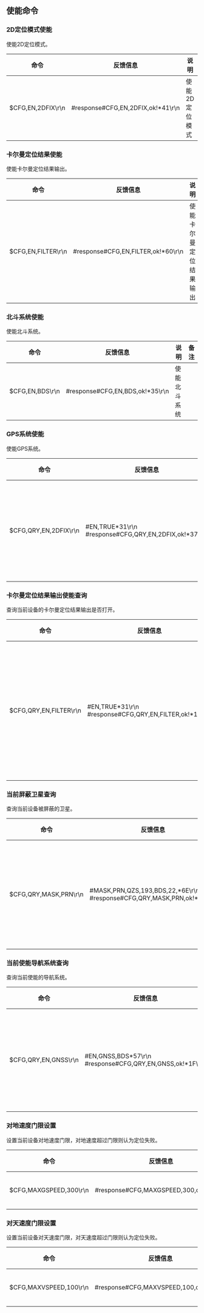 ## 使能命令
### 2D定位模式使能
使能2D定位模式。

| 命令              | 反馈信息                          | 说明           | 备注 |
| ----------------- | --------------------------------- | -------------- | ---- |
| $CFG,EN,2DFIX\r\n | #response#CFG,EN,2DFIX,ok!*41\r\n | 使能2D定位模式 |      |

### 卡尔曼定位结果使能
使能卡尔曼定位结果输出。

| 命令               | 反馈信息                           | 说明                   | 备注 |
| ------------------ | ---------------------------------- | ---------------------- | ---- |
| $CFG,EN,FILTER\r\n | #response#CFG,EN,FILTER,ok!*60\r\n | 使能卡尔曼定位结果输出 |      |

### 北斗系统使能
使能北斗系统。

| 命令            | 反馈信息                        | 说明         | 备注 |
| --------------- | ------------------------------- | ------------ | ---- |
| $CFG,EN,BDS\r\n | #response#CFG,EN,BDS,ok!*35\r\n | 使能北斗系统 |      |

### GPS系统使能
使能GPS系统。

| 命令                  | 反馈信息                                                 | 说明                   | 备注             |
| --------------------- | -------------------------------------------------------- | ---------------------- | ---------------- |
| $CFG,QRY,EN,2DFIX\r\n | #EN,TRUE*31\r\n<br>#response#CFG,QRY,EN,2DFIX,ok!*37\r\n | 查询2D定位模式使能状态 | 2D定位模式已打开 |

### 卡尔曼定位结果输出使能查询
查询当前设备的卡尔曼定位结果输出是否打开。

| 命令                   | 反馈信息                                                  | 说明                           | 备注                     |
| ---------------------- | --------------------------------------------------------- | ------------------------------ | ------------------------ |
| $CFG,QRY,EN,FILTER\r\n | #EN,TRUE*31\r\n<br>#response#CFG,QRY,EN,FILTER,ok!*16\r\n | 查询卡尔曼定位结果输出使能状态 | 卡尔曼定位结果输出已打开 |

### 当前屏蔽卫星查询
查询当前设备被屏蔽的卫星。

| 命令                  | 反馈信息                                                     | 说明               | 备注                                          |
| --------------------- | ------------------------------------------------------------ | ------------------ | --------------------------------------------- |
| $CFG,QRY,MASK,PRN\r\n | #MASK,PRN,QZS,193,BDS,22,*6E\r\n<br>#response#CFG,QRY,MASK,PRN,ok!*45\r\n | 查询当前屏蔽的卫星 | QZSS系统的193号卫星和北斗系统的22号卫星被屏蔽 |

### 当前使能导航系统查询
查询当前使能的导航系统。

| 命令                 | 反馈信息                                                    | 说明                   | 备注             |
| -------------------- | ----------------------------------------------------------- | ---------------------- | ---------------- |
| $CFG,QRY,EN,GNSS\r\n | #EN,GNSS,BDS*57\r\n<br>#response#CFG,QRY,EN,GNSS,ok!*1F\r\n | 查询当前使能的导航系统 | 只使能了北斗系统 |

### 对地速度门限设置
设置当前设备对地速度门限，对地速度超过门限则认为定位失败。

| 命令                   | 反馈信息                               | 说明                     | 备注 |
| ---------------------- | -------------------------------------- | ------------------------ | ---- |
| $CFG,MAXGSPEED,300\r\n | #response#CFG,MAXGSPEED,300,ok!*0C\r\n | 设置对地速度门限为300m/s |      |

### 对天速度门限设置
设置当前设备对天速度门限，对天速度超过门限则认为定位失败。

| 命令                   | 反馈信息                               | 说明                     | 备注 |
| ---------------------- | -------------------------------------- | ------------------------ | ---- |
| $CFG,MAXVSPEED,100\r\n | #response#CFG,MAXVSPEED,100,ok!*1F\r\n | 设置对天速度门限为100m/s |      |
